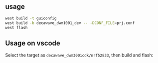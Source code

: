 ## usage
```bash
west build -t guiconfig
west build -b decawave_dwm1001_dev -- -DCONF_FILE=prj.conf
west flash
```
## Usage on vscode 
Select the target as `decawave_dwm3001cdk/nrf52833`, then build and flash: